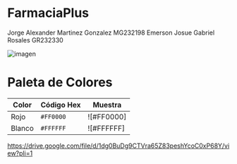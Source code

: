 # FarmaciaPlus

 Jorge Alexander Martinez Gonzalez MG232198
 Emerson Josue Gabriel Rosales GR232330

 ![imagen](https://github.com/user-attachments/assets/71d2ba7b-2025-4869-8358-4e647b0c51e9)

 # Paleta de Colores

| Color | Código Hex | Muestra            |
|-------|------------|--------------------|
| Rojo  | `#FF0000`  | ![#FF0000]
| Blanco | `#FFFFFF`  | ![#FFFFFF]

https://drive.google.com/file/d/1dg0BuDg9CTVra65Z83peshYcoC0xP68Y/view?pli=1

